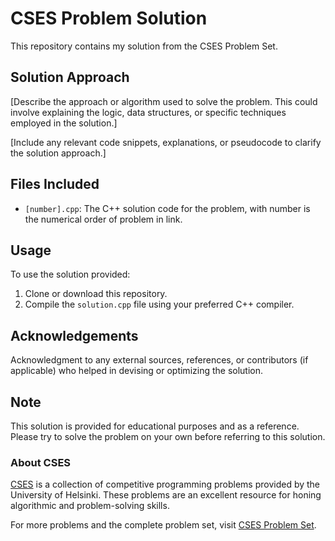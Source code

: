 # CSES Problem Solution

This repository contains my solution from the CSES Problem Set.

## Solution Approach

[Describe the approach or algorithm used to solve the problem. This could involve explaining the logic, data structures, or specific techniques employed in the solution.]

[Include any relevant code snippets, explanations, or pseudocode to clarify the solution approach.]

## Files Included

- `[number].cpp`: The C++ solution code for the problem, with number is the numerical order of problem in link.

## Usage

To use the solution provided:

1. Clone or download this repository.
2. Compile the `solution.cpp` file using your preferred C++ compiler.

## Acknowledgements

Acknowledgment to any external sources, references, or contributors (if applicable) who helped in devising or optimizing the solution.

## Note

This solution is provided for educational purposes and as a reference. Please try to solve the problem on your own before referring to this solution.

### About CSES

[CSES](https://cses.fi/problemset/) is a collection of competitive programming problems provided by the University of Helsinki. These problems are an excellent resource for honing algorithmic and problem-solving skills.

For more problems and the complete problem set, visit [CSES Problem Set](https://cses.fi/problemset/).

